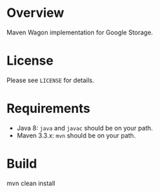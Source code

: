 # Overview

Maven Wagon implementation for Google Storage.

# License

Please see `LICENSE` for details.

# Requirements

- Java 8: `java` and `javac` should be on your path.
- Maven 3.3.x: `mvn` should be on your path.

# Build

mvn clean install

